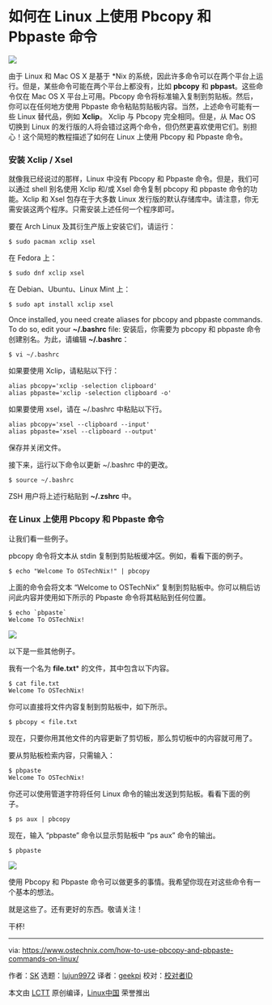 如何在 Linux 上使用 Pbcopy 和 Pbpaste 命令
======

![](https://www.ostechnix.com/wp-content/uploads/2018/07/Pbcopy-And-Pbpaste-Commands-720x340.png)

由于 Linux 和 Mac OS X 是基于 *Nix 的系统，因此许多命令可以在两个平台上运行。但是，某些命令可能在两个平台上都没有，比如 **pbcopy** 和 **pbpast**。这些命令仅在 Mac OS X 平台上可用。Pbcopy 命令将标准输入复制到剪贴板。然后，你可以在任何地方使用 Pbpaste 命令粘贴剪贴板内容。当然，上述命令可能有一些 Linux 替代品，例如 **Xclip**。 Xclip 与 Pbcopy 完全相同。但是，从 Mac OS 切换到 Linux 的发行版的人将会错过这两个命令，但仍然更喜欢使用它们。别担心！这个简短的教程描述了如何在 Linux 上使用 Pbcopy 和 Pbpaste 命令。

###  安装 Xclip / Xsel

就像我已经说过的那样，Linux 中没有 Pbcopy 和 Pbpaste 命令。但是，我们可以通过 shell 别名使用 Xclip 和/或 Xsel 命令复制 pbcopy 和 pbpaste 命令的功能。Xclip 和 Xsel 包存在于大多数 Linux 发行版的默认存储库中。请注意，你无需安装这两个程序。只需安装上述任何一个程序即可。

要在 Arch Linux 及其衍生产版上安装它们，请运行：
```
$ sudo pacman xclip xsel

```

在 Fedora 上：
```
$ sudo dnf xclip xsel

```

在 Debian、Ubuntu、Linux Mint 上：
```
$ sudo apt install xclip xsel

```

Once installed, you need create aliases for pbcopy and pbpaste commands. To do so, edit your **~/.bashrc** file:
安装后，你需要为 pbcopy 和 pbpaste 命令创建别名。为此，请编辑 **~/.bashrc**：
```
$ vi ~/.bashrc

```

如果要使用 Xclip，请粘贴以下行：
```
alias pbcopy='xclip -selection clipboard'
alias pbpaste='xclip -selection clipboard -o'

```

如果要使用 xsel，请在 ~/.bashrc 中粘贴以下行。
```
alias pbcopy='xsel --clipboard --input'
alias pbpaste='xsel --clipboard --output'

```

保存并关闭文件。

接下来，运行以下命令以更新 ~/.bashrc 中的更改。

```
$ source ~/.bashrc

```

ZSH 用户将上述行粘贴到 **~/.zshrc** 中。

### 在 Linux 上使用 Pbcopy 和 Pbpaste 命令

让我们看一些例子。

pbcopy 命令将文本从 stdin 复制到剪贴板缓冲区。例如，看看下面的例子。
```
$ echo "Welcome To OSTechNix!" | pbcopy

```

上面的命令会将文本 “Welcome to OSTechNix” 复制到剪贴板中。你可以稍后访问此内容并使用如下所示的 Pbpaste 命令将其粘贴到任何位置。
```
$ echo `pbpaste`
Welcome To OSTechNix!

```

![](https://www.ostechnix.com/wp-content/uploads/2018/07/pbcopy-and-pbpaste-commands-in-action.png)

以下是一些其他例子。

我有一个名为 **file.txt*** 的文件，其中包含以下内容。
```
$ cat file.txt
Welcome To OSTechNix!

```

你可以直接将文件内容复制到剪贴板中，如下所示。
```
$ pbcopy < file.txt

```

现在，只要你用其他文件的内容更新了剪切板，那么剪切板中的内容就可用了。

要从剪贴板检索内容，只需输入：
```
$ pbpaste
Welcome To OSTechNix!

```

你还可以使用管道字符将任何 Linux 命令的输出发送到剪贴板。看看下面的例子。
```
$ ps aux | pbcopy

```

现在，输入 “pbpaste” 命令以显示剪贴板中 “ps aux” 命令的输出。
```
$ pbpaste

```

![](https://www.ostechnix.com/wp-content/uploads/2018/07/pbcopy-and-pbpaste-commands-2.png)

使用 Pbcopy 和 Pbpaste 命令可以做更多的事情。我希望你现在对这些命令有一个基本的想法。

就是这些了。还有更好的东西。敬请关注！

干杯!



--------------------------------------------------------------------------------

via: https://www.ostechnix.com/how-to-use-pbcopy-and-pbpaste-commands-on-linux/

作者：[SK][a]
选题：[lujun9972](https://github.com/lujun9972)
译者：[geekpi](https://github.com/geekpi)
校对：[校对者ID](https://github.com/校对者ID)

本文由 [LCTT](https://github.com/LCTT/TranslateProject) 原创编译，[Linux中国](https://linux.cn/) 荣誉推出

[a]:https://www.ostechnix.com/author/sk/

